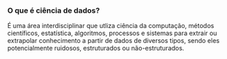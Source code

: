 <h3>O que é ciência de dados?</h3>

É uma área interdisciplinar que utliza ciência da computação, métodos científicos, estatística, algoritmos, processos e sistemas para extrair ou extrapolar conhecimento a partir de dados de diversos tipos, sendo eles potencialmente ruidosos, estruturados ou não-estruturados.

